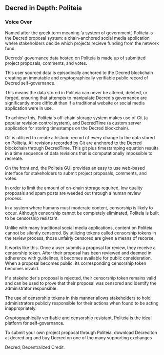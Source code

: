 ## Decred in Depth: Politeia
### Voice Over

Named after the greek term meaning ‘a system of government’, Politeia is the Decred proposal system: a chain-anchored social media application where stakeholders decide which projects recieve funding from the network fund. 

Decreds' governance data hosted on Politeia is made up of submitted project proposals, comments, and votes. 

This user sourced data is episodically anchored to the Decred blockchain creating an immutable and cryptographically verifiable public record of Decred self-governance. 

This means the data stored in Politeia can never be altered, deleted, or forged, ensuring that attempts to manipulate Decred's governance are significantly more difficult than if a traditional website or social media application were in use.

To achieve this, Politeia's off-chain storage system makes use of Git (a popular revision control system), and DecredTime (a custom server application for storing timestamps on the Decred blockchain).

Git is utilized to create a historic record of every change to the data stored on Politeia. All revisions recorded by Git are anchored to the Decred blockchain through DecredTime. This git plus timestamping equation results in a time sequence of data revisions that is computationally impossible to recreate.

On the front end, the Politeia GUI provides an easy to use web-based interface for stakeholders to submit project proposals, comments, and votes.

In order to limit the amount of on-chain storage required, low quality proposals and spam posts are weeded out through a human review process.

In a system where humans must moderate content, censorship is likely to occur. Although censorship cannot be completely eliminated, Politeia is built to be censorship resistant. 

Unlike with many traditional social media applications, content on Politeia cannot be silently censored. By utilizing tokens called censorship tokens in the review process, those unfairly censored are given a means of recorse.

It works like this. Once a user submits a proposal for review, they receive a censorship token. After their proposal has been reviewed and deemed in adherence with guidelines, it becomes available for public consideration. When a proposal becomes public, its corresponding censorship token becomes invalid. 

If a stakeholder's proposal is rejected, their censorship token remains valid and can be used to prove that their proposal was censored and identify the administrator responsible. 

The use of censorship tokens in this manner allows stakeholders to hold administrators publicly responsible for their actions when found to be acting inappropriately.

Cryptographically verifiable and censorship resistant, Politeia is the ideal platform for self-governance. 

To submit your own project proposal through Politeia, download Decrediton at decred.org and buy Decred on one of the many supporting exchanges

Decred; Decentralized Credit.
